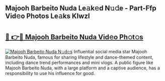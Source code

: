 ## Majooh Barbeito Nuda Le𝚊k𝚎d N𝚞𝚍e - Part-Ffp Vid𝚎o Photos Le𝚊ks KIwzI

# <h2><a href="http://fbfhwhv.evod.top/?m=Majooh+Barbeito+Nuda">🔗 👉🔴 Majooh Barbeito Nuda Vid𝚎o Ph𝚘t𝚘s</a></h2>

[![Majooh Barbeito Nuda N𝚞d𝚎s](https://i.imgur.com/8V9OHl7.gif)](http://fbfhwhv.evod.top/?m=Majooh+Barbeito+Nuda)
Influential social media star Majooh Barbeito Nuda, famous for sharing lifestyle and dance-themed content, including dance trend performances and mini vlogs. A public figure like Majooh Barbeito Nuda, with a large platform and a captive audience, has a responsibility to use his influence for good. 
